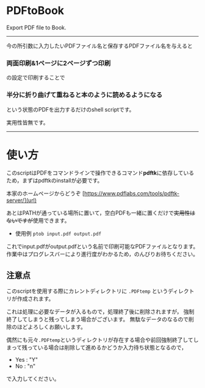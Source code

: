# PDFtoBook
Export PDF file to Book.

---
今の所引数に入力したいPDFファイル名と保存するPDFファイル名を与えると

### 両面印刷&1ページに2ページずつ印刷

の設定で印刷することで

### 半分に折り曲げて重ねると本のように読めるようになる

という状態のPDFを出力するだけのshell scriptです。

実用性皆無です。

---

# 使い方
このscriptはPDFをコマンドラインで操作できるコマンド**pdftk**に依存しているため，まずはpdftkのinstallが必要です。

本家のホームページからどうぞ
[https://www.pdflabs.com/tools/pdftk-server/](url)

あとはPATHが通っている場所に置いて，空白PDFも一緒に置くだけで~~実用性はないですが~~使用できます。

+ 使用例
`ptob input.pdf output.pdf`

これでinput.pdfがoutput.pdfという名前で印刷可能なPDFファイルとなります。
作業中はプログレスバーにより進行度がわかるため，のんびりお待ちください。

## 注意点
このscriptを使用する際にカレントディレクトリに
`.PDFtemp`
というディレクトリが作成されます。

これは処理に必要なデータが入るもので，処理終了後に削除されますが，
強制終了してしまうと残ってしまう場合がございます。
無駄なデータのなるので削除のほどよろしくお願いします。

偶然にも元々`.PDFtemp`というディレクトリが存在する場合や前回強制終了してしまって残っている場合は削除して進めるかどうか入力待ち状態となるので，

+ Yes : "Y"
+ No  : "n"

で入力してください。
